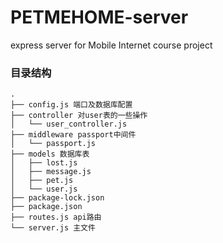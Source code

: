 # PETMEHOME-server
express server for Mobile Internet course project
### 目录结构 
```
.
├── config.js 端口及数据库配置
├── controller 对user表的一些操作
│   └── user_controller.js
├── middleware passport中间件
│   └── passport.js
├── models 数据库表
│   ├── lost.js
│   ├── message.js
│   ├── pet.js
│   └── user.js
├── package-lock.json
├── package.json
├── routes.js api路由
└── server.js 主文件
```
